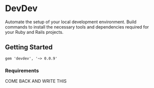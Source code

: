 # DevDev

Automate the setup of your local development environment. Build commands to install the necessary tools and dependencies required for your Ruby and Rails projects.

## Getting Started

```gem 'devdev', '~> 0.0.9'```

### Requirements

COME BACK AND WRITE THIS